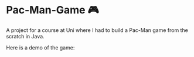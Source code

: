 # Pac-Man-Game 🎮

A project for a course at Uni where I had to build a Pac-Man game from the scratch in Java.

Here is a demo of the game:
